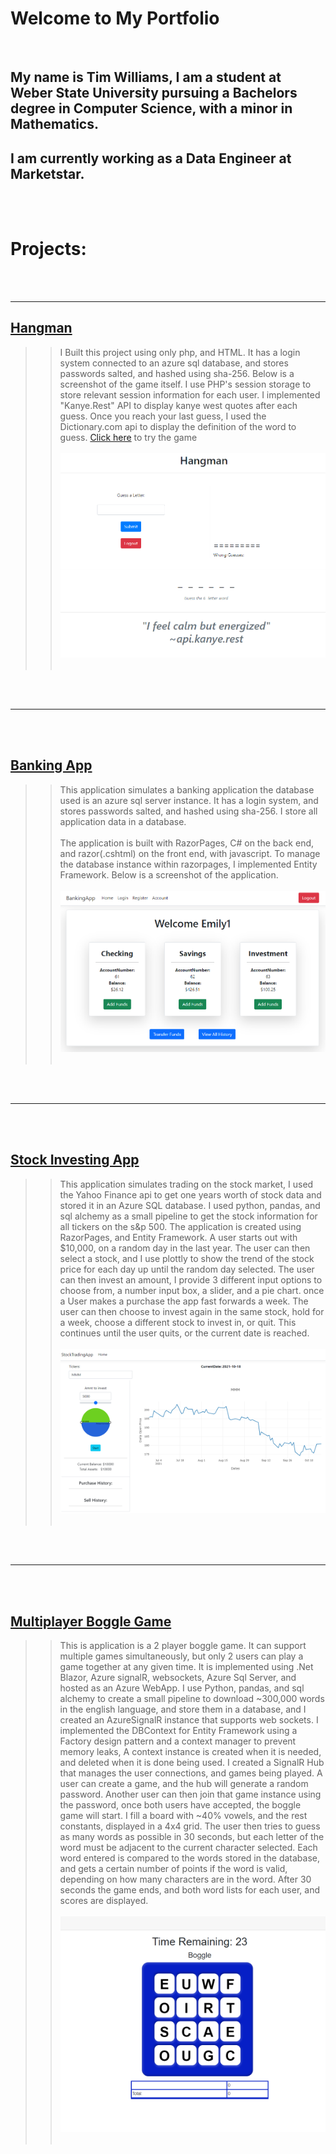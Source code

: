 # Welcome to My Portfolio
<br/>

## My name is Tim Williams, I am a student at Weber State University pursuing a Bachelors degree in Computer Science, with a minor in Mathematics. 
## I am currently working as a Data Engineer at Marketstar.
<br/> <br/>
# Projects:
<br></br>
<hr>

## [Hangman](https://github.com/timw5/sliceofbread.epizy)
>>I Built this project using only php, and HTML. It has a login system connected to an azure sql database, and stores passwords salted, and hashed using sha-256. Below is a screenshot of the game itself. I use PHP's session storage to store relevant session information for each user. I implemented "Kanye.Rest" API to display kanye west quotes after each guess. Once you reach your last guess, I used the Dictionary.com api to display the definition of the word to guess.
[Click here](https://sliceofbread.epizy.com/Hangman/Login.php) to try the game
<br><br/>
![Hangman](/Assets/Hangman.png)
<br><br/>
>>
<br><br/>
<hr>
<br><br/>

## [Banking App](https://github.com/timw5/BankingApp)
>> This application simulates a banking application the database used is an azure sql server instance. It has a login system, and stores passwords salted, and hashed using sha-256. I store all application data in a database.<br><br/>
>>The application is built with RazorPages, C# on the back end, and razor(.cshtml) on the front end, with javascript. To manage the database instance within razorpages, I implemented Entity Framework. Below is a screenshot of the application. 
<br><br/>
![BankingApp](/Assets/banking.png)
<br><br/>
>>
<br><br/>
<hr>
<br><br/>


## [Stock Investing App](https://github.com/timw5/StockTradingApp)
>> This application simulates trading on the stock market, I used the Yahoo Finance api to get one years worth of stock data and stored it in an Azure SQL database. I used python, pandas, and sql alchemy as a small pipeline to get the stock information for all tickers on the s&p 500. The application is created using RazorPages, and Entity Framework. A user starts out with $10,000, on a random day in the last year. The user can then select a stock, and I use plottly to show the trend of the stock price for each day up until the random day selected. The user can then invest an amount, I provide 3 different input options to choose from, a number input box, a slider, and a pie chart. once a User makes a purchase the app fast forwards a week. The user can then choose to invest again in the same stock, hold for a week, choose a different stock to invest in, or quit. This continues until the user quits, or the current date is reached. 
<br><br/>
![StockInvestingApp](/Assets/Stocks.png)
<br><br/>
>>
<br><br/>
<hr>
<br><br/>


## [Multiplayer Boggle Game](https://github.com/timw5/Boggle)
>>This is application is a 2 player boggle game. It can support multiple games simultaneously, but only 2 users can play a game together at any given time. It is implemented using .Net Blazor, Azure signalR, websockets, Azure Sql Server, and hosted as an Azure WebApp. I use Python, pandas, and sql alchemy to create a small pipeline to download ~300,000 words in the english language, and store them in a database, and I created an AzureSignalR instance that supports web sockets. I implemented the DBContext for Entity Framework using a Factory design pattern and a context manager to prevent memory leaks, A context instance is created when it is needed, and deleted when it is done being used. I created a SignalR Hub that manages the user connections, and games being played. A user can create a game, and the hub will generate a random password. Another user can then join that game instance using the password, once both users have accepted, the boggle game will start. I fill a board with ~40% vowels, and the rest constants, displayed in a 4x4 grid. The user then tries to guess as many words as possible in 30 seconds, but each letter of the word must be adjacent to the current character selected. Each word entered is compared to the words stored in the database, and gets a certain number of points if the word is valid, depending on how many characters are in the word. After 30 seconds the game ends, and both word lists for each user, and scores are displayed. 
<br><br/>
![BoggleGame](/Assets/boggle.png)
<br><br/>



